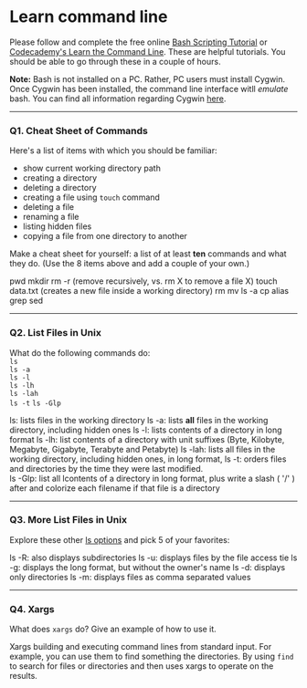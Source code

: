 # Learn command line

Please follow and complete the free online [Bash Scripting Tutorial](https://ryanstutorials.net/bash-scripting-tutorial/) or [Codecademy's Learn the Command Line](https://www.codecademy.com/learn/learn-the-command-line). These are helpful tutorials. You should be able to go through these in a couple of hours.

**Note:** Bash is not installed on a PC. Rather, PC users must install Cygwin. Once Cygwin has been installed, the command line interface witll _emulate_ bash. You can find all information regarding Cygwin [here](https://www.cygwin.com/).

---

### Q1.  Cheat Sheet of Commands  

Here's a list of items with which you should be familiar:  
* show current working directory path
* creating a directory
* deleting a directory
* creating a file using `touch` command
* deleting a file
* renaming a file
* listing hidden files
* copying a file from one directory to another

Make a cheat sheet for yourself: a list of at least **ten** commands and what they do.  (Use the 8 items above and add a couple of your own.)  

> >
pwd
mkdir
rm -r (remove recursively, vs. rm X to remove a file X)
touch data.txt (creates a new file inside a working directory)
rm
mv
ls -a
cp
alias
grep
sed

---

### Q2.  List Files in Unix   

What do the following commands do:  
`ls`  
`ls -a`  
`ls -l`  
`ls -lh`  
`ls -lah`  
`ls -t`
`ls -Glp`  

> > 
ls: lists files in the working directory 
ls -a: lists **all** files in the working directory, including hidden ones
ls -l: lists contents of a directory in long format 
ls -lh: list contents of a directory with unit suffixes (Byte, Kilobyte, Megabyte, Gigabyte, Terabyte and Petabyte)
ls -lah: lists all files in the working directory, including hidden ones, in long format, 
ls -t: orders files and directories by the time they were last modified.  
ls -Glp: list all lcontents of a directory in long format, plus write a slash ( '/' ) after and colorize each filename if that file is a directory

---

### Q3.  More List Files in Unix  

Explore these other [ls options](http://www.techonthenet.com/unix/basic/ls.php) and pick 5 of your favorites:

> > 
ls -R: also displays subdirectories
ls -u: displays files by the file access tie
ls -g: displays the long format, but without the owner's name
ls -d: displays only directories
ls -m: displays files as comma separated values

---

### Q4.  Xargs   

What does `xargs` do? Give an example of how to use it.

> >
Xargs building and executing command lines from standard input. For example, you can use them to find something the directories. By using `find` to search for files or directories and then uses xargs to operate on the results.


 

